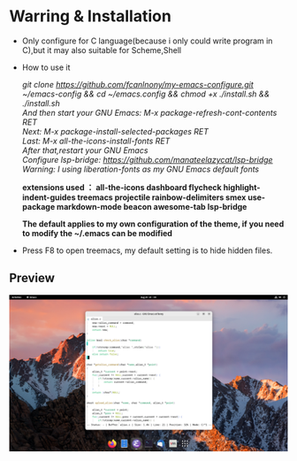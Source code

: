 # Warring & Installation
* Only configure for C language(because i only could write program in C),but it may also suitable for Scheme,Shell

* How to use it</p>

  *git clone https://github.com/fcanlnony/my-emacs-configure.git ~/emacs-config && cd ~/emacs.config && chmod +x ./install.sh && ./install.sh*          
  *And then start your GNU Emacs: M-x package-refresh-cont-contents RET*                                                                   
  *Next: M-x package-install-selected-packages RET*     
  *Last: M-x all-the-icons-install-fonts RET*    
  *After that,restart your GNU Emacs*   
  *Configure lsp-bridge: https://github.com/manateelazycat/lsp-bridge*   
  *Warning: I using liberation-fonts as my GNU Emacs default fonts*
     
  **extensions used ： all-the-icons dashboard flycheck highlight-indent-guides treemacs projectile rainbow-delimiters smex use-package markdown-mode beacon awesome-tab lsp-bridge** 
  
  **The default applies to my own configuration of the theme, if you need to modify the ~/.emacs can be modified**

* Press F8 to open treemacs, my default setting is to hide hidden files.

## Preview
![screenshot](./screenshot.png "screenshot")

